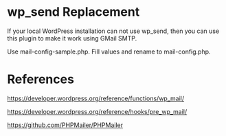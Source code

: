 # wp_send Replacement

If your local WordPress installation can not use wp_send, then you can use this plugin to make it work using GMail SMTP.

Use mail-config-sample.php. Fill values and rename to mail-config.php.

# References

https://developer.wordpress.org/reference/functions/wp_mail/

https://developer.wordpress.org/reference/hooks/pre_wp_mail/

https://github.com/PHPMailer/PHPMailer
